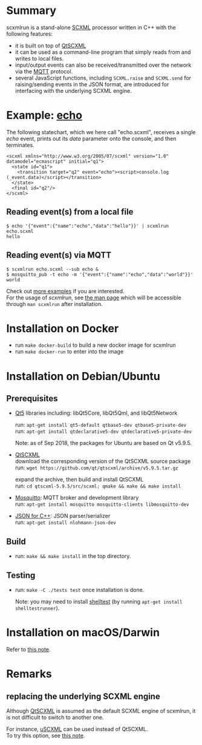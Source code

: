 # Summary

scxmlrun is a stand-alone [SCXML](https://www.w3.org/TR/scxml/) processor
written in C++
with the following features:

- it is built on top of [QtSCXML](https://doc.qt.io/qt-5/qtscxml-overview.html)  
- it can be used as a command-line program that simply reads from and writes to local files.
- input/output events can also be received/transmitted over the network via the [MQTT](https://mqtt.org/) protocol.  
- several JavaScript functions, including `SCXML.raise` and `SCXML.send` for raising/sending events in the JSON format, are introduced for interfacing with the underlying SCXML engine.

# Example: [echo](examples/echo/README.md)

The following statechart, which we here call "echo.scxml", receives a single _echo_ event, prints out its _data_ parameter onto the console, and then terminates.

```
<scxml xmlns="http://www.w3.org/2005/07/scxml" version="1.0" datamodel="ecmascript" initial="q1">  
  <state id="q1">  
    <transition target="q2" event="echo"><script>console.log (_event.data)</script></transition>  
  </state>  
  <final id="q2"/>  
</scxml>
```

## Reading event(s) from a local file

```
$ echo '{"event":{"name":"echo","data":"hello"}}' | scxmlrun echo.scxml  
hello
```

## Reading event(s) via MQTT

```
$ scxmlrun echo.scxml --sub echo &  
$ mosquitto_pub -t echo -m '{"event":{"name":"echo","data":"world"}}'  
world
```

Check out [more examples](examples/README.md) if you are interested.  
For the usage of _scxmlrun_, see [the man page](docs/man/scxmlrun.html)
which will be accessible through `man scxmlrun` after installation.

# Installation on Docker

- run `make docker-build` to build a new docker image for scxmlrun
- run `make docker-run` to enter into the image

# Installation on Debian/Ubuntu

## Prerequisites

- [Qt5](http://doc.qt.io/qt-5/) libraries including:
  libQt5Core, libQt5Qml, and libQt5Network  

  run: `apt-get install qt5-default qtbase5-dev qtbase5-private-dev`  
  run: `apt-get install qtdeclarative5-dev qtdeclarative5-private-dev`  

  Note: as of Sep 2018, the packages for Ubuntu are based on Qt v5.9.5.

- [QtSCXML](https://doc.qt.io/qt-5/qtscxml-overview.html)  
  download the corresponding version of the QtSCXML source package  
  run: `wget https://github.com/qt/qtscxml/archive/v5.9.5.tar.gz`

  expand the archive, then build and install QtSCXML  
  run: `cd qtscxml-5.9.5/src/scxml; qmake && make && make install`

- [Mosquitto](https://mosquitto.org): MQTT broker and development library  
  run: `apt-get install mosquitto mosquitto-clients libmosquitto-dev`  

- [JSON for C++](https://github.com/nlohmann/json): JSON parser/serializer  
  run: `apt-get install nlohmann-json-dev`

## Build
- run: `make && make install` in the top directory.

## Testing

- run: `make -C ./tests test` once installation is done.

  Note: you may need to install [shelltest](https://github.com/simonmichael/shelltestrunner) (by running `apt-get install shelltestrunner`).

# Installation on macOS/Darwin

Refer to [this note](docs/macos.md).

# Remarks

## replacing the underlying SCXML engine

Although
[QtSCXML](https://doc.qt.io/qt-5/qtscxml-overview.html)
is assumed as the default SCXML engine of scxmlrun,
it is not difficult to switch to another one.

For instance,
[uSCXML](https://github.com/tklab-tud/uscxml) can be used
instead of QtSCXML.  
To try this option, see [this note](docs/uScxml.md).

